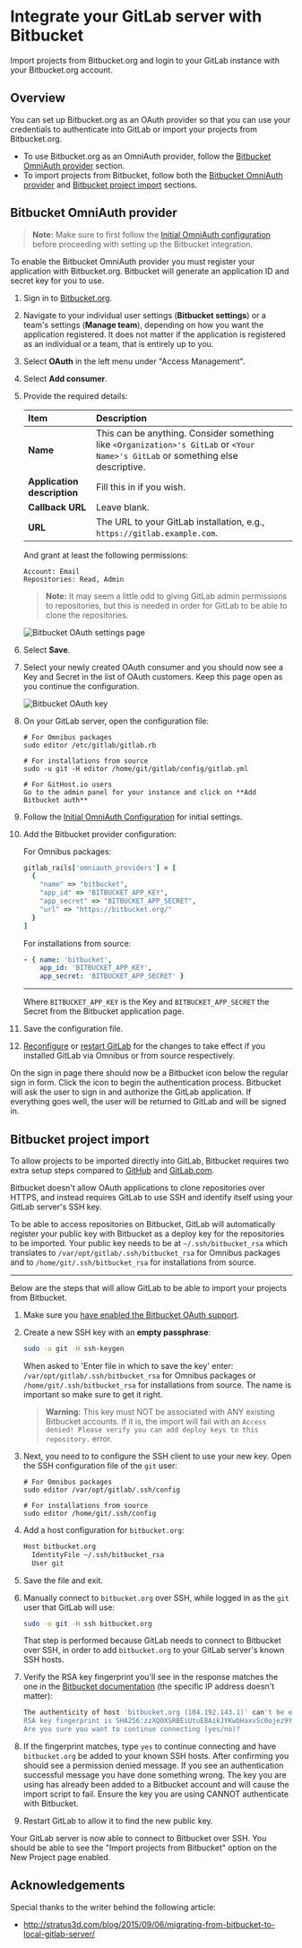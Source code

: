 # Integrate your GitLab server with Bitbucket

Import projects from Bitbucket.org and login to your GitLab instance with your
Bitbucket.org account.

## Overview

You can set up Bitbucket.org as an OAuth provider so that you can use your
credentials to authenticate into GitLab or import your projects from
Bitbucket.org.

- To use Bitbucket.org as an OmniAuth provider, follow the [Bitbucket OmniAuth
  provider](#bitbucket-omniauth-provider) section.
- To import projects from Bitbucket, follow both the
  [Bitbucket OmniAuth provider](#bitbucket-omniauth-provider) and
  [Bitbucket project import](#bitbucket-project-import) sections.

## Bitbucket OmniAuth provider

> **Note:**
Make sure to first follow the [Initial OmniAuth configuration][init-oauth]
before proceeding with setting up the Bitbucket integration.

To enable the Bitbucket OmniAuth provider you must register your application
with Bitbucket.org. Bitbucket will generate an application ID and secret key for
you to use.

1.  Sign in to [Bitbucket.org](https://bitbucket.org).
1.  Navigate to your individual user settings (**Bitbucket settings**) or a team's
    settings (**Manage team**), depending on how you want the application registered.
    It does not matter if the application is registered as an individual or a
    team, that is entirely up to you.
1.  Select **OAuth** in the left menu under "Access Management".
1.  Select **Add consumer**.
1.  Provide the required details:

    | Item | Description |
    | :--- | :---------- |
    | **Name** | This can be anything. Consider something like `<Organization>'s GitLab` or `<Your Name>'s GitLab` or something else descriptive. |
    | **Application description** | Fill this in if you wish. |
    | **Callback URL** | Leave blank. |
    | **URL** | The URL to your GitLab installation, e.g., `https://gitlab.example.com`. |

    And grant at least the following permissions:

    ```
    Account: Email
    Repositories: Read, Admin
    ```

    >**Note:**
    It may seem a little odd to giving GitLab admin permissions to repositories,
    but this is needed in order for GitLab to be able to clone the repositories.

    ![Bitbucket OAuth settings page](img/bitbucket_oauth_settings_page.png)

1.  Select **Save**.
1.  Select your newly created OAuth consumer and you should now see a Key and
    Secret in the list of OAuth customers. Keep this page open as you continue
    the configuration.

      ![Bitbucket OAuth key](img/bitbucket_oauth_keys.png)

1.  On your GitLab server, open the configuration file:

    ```
    # For Omnibus packages
    sudo editor /etc/gitlab/gitlab.rb

    # For installations from source
    sudo -u git -H editor /home/git/gitlab/config/gitlab.yml

    # For GitHost.io users
    Go to the admin panel for your instance and click on **Add Bitbucket auth**
    ```

1.  Follow the [Initial OmniAuth Configuration](omniauth.md#initial-omniauth-configuration)
    for initial settings.
1.  Add the Bitbucket provider configuration:

    For Omnibus packages:

    ```ruby
    gitlab_rails['omniauth_providers'] = [
      {
        "name" => "bitbucket",
        "app_id" => "BITBUCKET_APP_KEY",
        "app_secret" => "BITBUCKET_APP_SECRET",
        "url" => "https://bitbucket.org/"
      }
    ]
    ```

    For installations from source:

    ```yaml
    - { name: 'bitbucket',
        app_id: 'BITBUCKET_APP_KEY',
        app_secret: 'BITBUCKET_APP_SECRET' }
    ```

    ---

    Where `BITBUCKET_APP_KEY` is the Key and `BITBUCKET_APP_SECRET` the Secret
    from the Bitbucket application page.

1.  Save the configuration file.
1.  [Reconfigure][] or [restart GitLab][] for the changes to take effect if you
    installed GitLab via Omnibus or from source respectively.

On the sign in page there should now be a Bitbucket icon below the regular sign
in form. Click the icon to begin the authentication process. Bitbucket will ask
the user to sign in and authorize the GitLab application. If everything goes
well, the user will be returned to GitLab and will be signed in.

## Bitbucket project import

To allow projects to be imported directly into GitLab, Bitbucket requires two
extra setup steps compared to [GitHub](github.md) and [GitLab.com](gitlab.md).

Bitbucket doesn't allow OAuth applications to clone repositories over HTTPS, and
instead requires GitLab to use SSH and identify itself using your GitLab
server's SSH key.

To be able to access repositories on Bitbucket, GitLab will automatically
register your public key with Bitbucket as a deploy key for the repositories to
be imported. Your public key needs to be at `~/.ssh/bitbucket_rsa` which
translates to `/var/opt/gitlab/.ssh/bitbucket_rsa` for Omnibus packages and to
`/home/git/.ssh/bitbucket_rsa` for installations from source.

---

Below are the steps that will allow GitLab to be able to import your projects
from Bitbucket.

1. Make sure you [have enabled the Bitbucket OAuth support](#bitbucket-omniauth-provider).
1. Create a new SSH key with an **empty passphrase**:

    ```sh
    sudo -u git -H ssh-keygen
    ```

    When asked to 'Enter file in which to save the key' enter:
    `/var/opt/gitlab/.ssh/bitbucket_rsa` for Omnibus packages or
    `/home/git/.ssh/bitbucket_rsa` for installations from source. The name is
    important so make sure to get it right.

    > **Warning:**
    This key must NOT be associated with ANY existing Bitbucket accounts. If it
    is, the import will fail with an `Access denied! Please verify you can add
    deploy keys to this repository.` error.

1. Next, you need to to configure the SSH client to use your new key. Open the
   SSH configuration file of the `git` user:

    ```
    # For Omnibus packages
    sudo editor /var/opt/gitlab/.ssh/config

    # For installations from source
    sudo editor /home/git/.ssh/config
    ```

1. Add a host configuration for `bitbucket.org`:

    ```sh
    Host bitbucket.org
      IdentityFile ~/.ssh/bitbucket_rsa
      User git
    ```

1. Save the file and exit.
1. Manually connect to `bitbucket.org` over SSH, while logged in as the `git`
   user that GitLab will use:

    ```sh
    sudo -u git -H ssh bitbucket.org
    ```

    That step is performed because GitLab needs to connect to Bitbucket over SSH,
    in order to add `bitbucket.org` to your GitLab server's known SSH hosts.

1.  Verify the RSA key fingerprint you'll see in the response matches the one
    in the [Bitbucket documentation][bitbucket-docs] (the specific IP address
    doesn't matter):

    ```sh
    The authenticity of host 'bitbucket.org (104.192.143.1)' can't be established.
    RSA key fingerprint is SHA256:zzXQOXSRBEiUtuE8AikJYKwbHaxvSc0ojez9YXaGp1A.
    Are you sure you want to continue connecting (yes/no)?
    ```

1. If the fingerprint matches, type `yes` to continue connecting and have
   `bitbucket.org` be added to your known SSH hosts. After confirming you should
   see a permission denied message. If you see an authentication successful
   message you have done something wrong. The key you are using has already been
   added to a Bitbucket account and will cause the import script to fail. Ensure
   the key you are using CANNOT authenticate with Bitbucket.
1. Restart GitLab to allow it to find the new public key.

Your GitLab server is now able to connect to Bitbucket over SSH. You should be
able to see the "Import projects from Bitbucket" option on the New Project page
enabled.

## Acknowledgements

Special thanks to the writer behind the following article:

- http://stratus3d.com/blog/2015/09/06/migrating-from-bitbucket-to-local-gitlab-server/

[init-oauth]: omniauth.md#initial-omniauth-configuration
[bitbucket-docs]: https://confluence.atlassian.com/bitbucket/use-the-ssh-protocol-with-bitbucket-cloud-221449711.html#UsetheSSHprotocolwithBitbucketCloud-KnownhostorBitbucket%27spublickeyfingerprints
[reconfigure]: ../administration/restart_gitlab.md#omnibus-gitlab-reconfigure
[restart GitLab]: ../administration/restart_gitlab.md#installations-from-source
